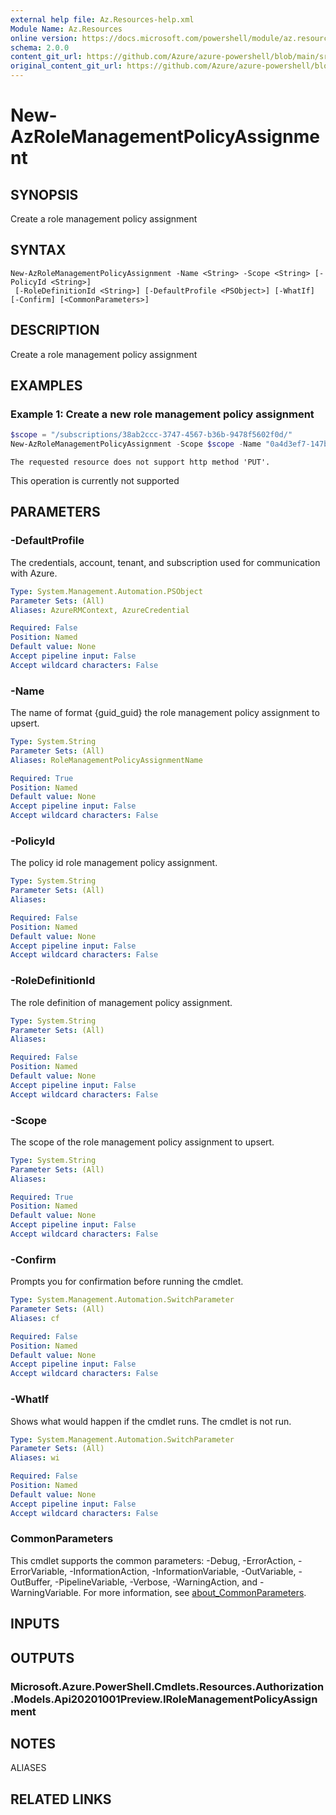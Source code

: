 ```yaml
---
external help file: Az.Resources-help.xml
Module Name: Az.Resources
online version: https://docs.microsoft.com/powershell/module/az.resources/new-azrolemanagementpolicyassignment
schema: 2.0.0
content_git_url: https://github.com/Azure/azure-powershell/blob/main/src/Resources/Resources/help/New-AzRoleManagementPolicyAssignment.md
original_content_git_url: https://github.com/Azure/azure-powershell/blob/main/src/Resources/Resources/help/New-AzRoleManagementPolicyAssignment.md
---
```


# New-AzRoleManagementPolicyAssignment

## SYNOPSIS
Create a role management policy assignment

## SYNTAX

```
New-AzRoleManagementPolicyAssignment -Name <String> -Scope <String> [-PolicyId <String>]
 [-RoleDefinitionId <String>] [-DefaultProfile <PSObject>] [-WhatIf] [-Confirm] [<CommonParameters>]
```

## DESCRIPTION
Create a role management policy assignment

## EXAMPLES

### Example 1: Create a new role management policy assignment
```powershell
$scope = "/subscriptions/38ab2ccc-3747-4567-b36b-9478f5602f0d/"
New-AzRoleManagementPolicyAssignment -Scope $scope -Name "0a4d3ef7-147b-4777-a958-ae9dfab3c331"
```

```output
The requested resource does not support http method 'PUT'.
```

This operation is currently not supported

## PARAMETERS

### -DefaultProfile
The credentials, account, tenant, and subscription used for communication with Azure.

```yaml
Type: System.Management.Automation.PSObject
Parameter Sets: (All)
Aliases: AzureRMContext, AzureCredential

Required: False
Position: Named
Default value: None
Accept pipeline input: False
Accept wildcard characters: False
```

### -Name
The name of format {guid_guid} the role management policy assignment to upsert.

```yaml
Type: System.String
Parameter Sets: (All)
Aliases: RoleManagementPolicyAssignmentName

Required: True
Position: Named
Default value: None
Accept pipeline input: False
Accept wildcard characters: False
```

### -PolicyId
The policy id role management policy assignment.

```yaml
Type: System.String
Parameter Sets: (All)
Aliases:

Required: False
Position: Named
Default value: None
Accept pipeline input: False
Accept wildcard characters: False
```

### -RoleDefinitionId
The role definition of management policy assignment.

```yaml
Type: System.String
Parameter Sets: (All)
Aliases:

Required: False
Position: Named
Default value: None
Accept pipeline input: False
Accept wildcard characters: False
```

### -Scope
The scope of the role management policy assignment to upsert.

```yaml
Type: System.String
Parameter Sets: (All)
Aliases:

Required: True
Position: Named
Default value: None
Accept pipeline input: False
Accept wildcard characters: False
```

### -Confirm
Prompts you for confirmation before running the cmdlet.

```yaml
Type: System.Management.Automation.SwitchParameter
Parameter Sets: (All)
Aliases: cf

Required: False
Position: Named
Default value: None
Accept pipeline input: False
Accept wildcard characters: False
```

### -WhatIf
Shows what would happen if the cmdlet runs.
The cmdlet is not run.

```yaml
Type: System.Management.Automation.SwitchParameter
Parameter Sets: (All)
Aliases: wi

Required: False
Position: Named
Default value: None
Accept pipeline input: False
Accept wildcard characters: False
```

### CommonParameters
This cmdlet supports the common parameters: -Debug, -ErrorAction, -ErrorVariable, -InformationAction, -InformationVariable, -OutVariable, -OutBuffer, -PipelineVariable, -Verbose, -WarningAction, and -WarningVariable. For more information, see [about_CommonParameters](http://go.microsoft.com/fwlink/?LinkID=113216).

## INPUTS

## OUTPUTS

### Microsoft.Azure.PowerShell.Cmdlets.Resources.Authorization.Models.Api20201001Preview.IRoleManagementPolicyAssignment

## NOTES

ALIASES

## RELATED LINKS
